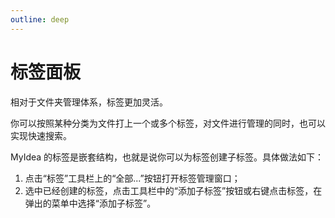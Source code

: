 ```yaml
---
outline: deep
---
```


# 标签面板

相对于文件夹管理体系，标签更加灵活。

你可以按照某种分类为文件打上一个或多个标签，对文件进行管理的同时，也可以实现快速搜索。

MyIdea 的标签是嵌套结构，也就是说你可以为标签创建子标签。具体做法如下：

1. 点击“标签”工具栏上的“全部...”按钮打开标签管理窗口；
2. 选中已经创建的标签，点击工具栏中的“添加子标签”按钮或右键点击标签，在弹出的菜单中选择“添加子标签”。